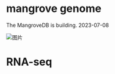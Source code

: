 # mangrove genome




The MangroveDB is building. 2023-07-08

![图片](https://github.com/Jasonxu0109/MangroveDB/assets/11934986/01ca8783-6783-416e-a9d7-3ae7262161c0)

# RNA-seq
